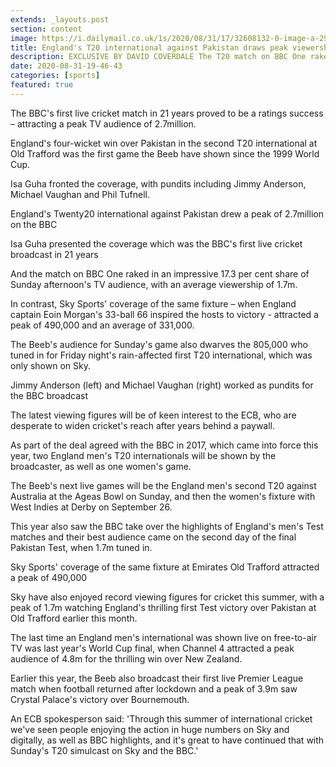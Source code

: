 ```yaml
---
extends: _layouts.post
section: content
image: https://i.dailymail.co.uk/1s/2020/08/31/17/32608132-0-image-a-29_1598889752788.jpg 
title: England's T20 international against Pakistan draws peak viewership of 2.7m on BBC 
description: EXCLUSIVE BY DAVID COVERDALE The T20 match on BBC One raked in an impressive 17.3 per cent share of Sunday afternoon's TV audience, with an average viewership of 1.7m. 
date: 2020-08-31-19-46-43 
categories: [sports] 
featured: true 
--- 
```

The BBC's first live cricket match in 21 years proved to be a ratings success – attracting a peak TV audience of 2.7million.

England's four-wicket win over Pakistan in the second T20 international at Old Trafford was the first game the Beeb have shown since the 1999 World Cup.

Isa Guha fronted the coverage, with pundits including Jimmy Anderson, Michael Vaughan and Phil Tufnell.

England's Twenty20 international against Pakistan drew a peak of 2.7million on the BBC

Isa Guha presented the coverage which was the BBC's first live cricket broadcast in 21 years

And the match on BBC One raked in an impressive 17.3 per cent share of Sunday afternoon's TV audience, with an average viewership of 1.7m.

In contrast, Sky Sports' coverage of the same fixture – when England captain Eoin Morgan's 33-ball 66 inspired the hosts to victory - attracted a peak of 490,000 and an average of 331,000.

The Beeb's audience for Sunday's game also dwarves the 805,000 who tuned in for Friday night's rain-affected first T20 international, which was only shown on Sky.

Jimmy Anderson (left) and Michael Vaughan (right) worked as pundits for the BBC broadcast

The latest viewing figures will be of keen interest to the ECB, who are desperate to widen cricket's reach after years behind a paywall.

As part of the deal agreed with the BBC in 2017, which came into force this year, two England men's T20 internationals will be shown by the broadcaster, as well as one women's game.

The Beeb's next live games will be the England men's second T20 against Australia at the Ageas Bowl on Sunday, and then the women's fixture with West Indies at Derby on September 26.

This year also saw the BBC take over the highlights of England's men's Test matches and their best audience came on the second day of the final Pakistan Test, when 1.7m tuned in.

Sky Sports' coverage of the same fixture at Emirates Old Trafford attracted a peak of 490,000

Sky have also enjoyed record viewing figures for cricket this summer, with a peak of 1.7m watching England's thrilling first Test victory over Pakistan at Old Trafford earlier this month. 

The last time an England men's international was shown live on free-to-air TV was last year's World Cup final, when Channel 4 attracted a peak audience of 4.8m for the thrilling win over New Zealand.

Earlier this year, the Beeb also broadcast their first live Premier League match when football returned after lockdown and a peak of 3.9m saw Crystal Palace's victory over Bournemouth.

An ECB spokesperson said: 'Through this summer of international cricket we've seen people enjoying the action in huge numbers on Sky and digitally, as well as BBC highlights, and it's great to have continued that with Sunday's T20 simulcast on Sky and the BBC.' 

